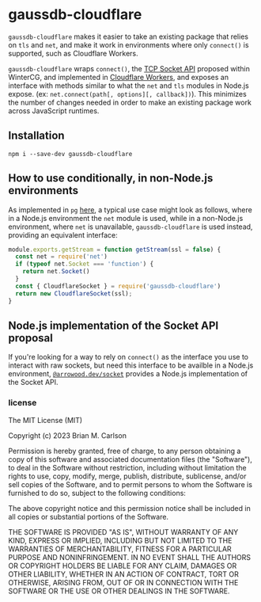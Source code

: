 # gaussdb-cloudflare

`gaussdb-cloudflare` makes it easier to take an existing package that relies on `tls` and `net`, and make it work in environments where only `connect()` is supported, such as Cloudflare Workers.

`gaussdb-cloudflare` wraps `connect()`, the [TCP Socket API](https://github.com/wintercg/proposal-sockets-api) proposed within WinterCG, and implemented in [Cloudflare Workers](https://developers.cloudflare.com/workers/runtime-apis/tcp-sockets/), and exposes an interface with methods similar to what the `net` and `tls` modules in Node.js expose. (ex: `net.connect(path[, options][, callback])`). This minimizes the number of changes needed in order to make an existing package work across JavaScript runtimes.

## Installation

```
npm i --save-dev gaussdb-cloudflare
```

## How to use conditionally, in non-Node.js environments

As implemented in `pg` [here](https://github.com/brianc/node-postgres/commit/07553428e9c0eacf761a5d4541a3300ff7859578#diff-34588ad868ebcb232660aba7ee6a99d1e02f4bc93f73497d2688c3f074e60533R5-R13), a typical use case might look as follows, where in a Node.js environment the `net` module is used, while in a non-Node.js environment, where `net` is unavailable, `gaussdb-cloudflare` is used instead, providing an equivalent interface:

```js
module.exports.getStream = function getStream(ssl = false) {
  const net = require('net')
  if (typeof net.Socket === 'function') {
    return net.Socket()
  }
  const { CloudflareSocket } = require('gaussdb-cloudflare')
  return new CloudflareSocket(ssl);
}
```

## Node.js implementation of the Socket API proposal

If you're looking for a way to rely on `connect()` as the interface you use to interact with raw sockets, but need this interface to be availble in a Node.js environment, [`@arrowood.dev/socket`](https://github.com/Ethan-Arrowood/socket) provides a Node.js implementation of the Socket API.


### license

The MIT License (MIT)

Copyright (c) 2023 Brian M. Carlson

Permission is hereby granted, free of charge, to any person obtaining a copy
of this software and associated documentation files (the "Software"), to deal
in the Software without restriction, including without limitation the rights
to use, copy, modify, merge, publish, distribute, sublicense, and/or sell
copies of the Software, and to permit persons to whom the Software is
furnished to do so, subject to the following conditions:

The above copyright notice and this permission notice shall be included in
all copies or substantial portions of the Software.

THE SOFTWARE IS PROVIDED "AS IS", WITHOUT WARRANTY OF ANY KIND, EXPRESS OR
IMPLIED, INCLUDING BUT NOT LIMITED TO THE WARRANTIES OF MERCHANTABILITY,
FITNESS FOR A PARTICULAR PURPOSE AND NONINFRINGEMENT. IN NO EVENT SHALL THE
AUTHORS OR COPYRIGHT HOLDERS BE LIABLE FOR ANY CLAIM, DAMAGES OR OTHER
LIABILITY, WHETHER IN AN ACTION OF CONTRACT, TORT OR OTHERWISE, ARISING FROM,
OUT OF OR IN CONNECTION WITH THE SOFTWARE OR THE USE OR OTHER DEALINGS IN
THE SOFTWARE.
